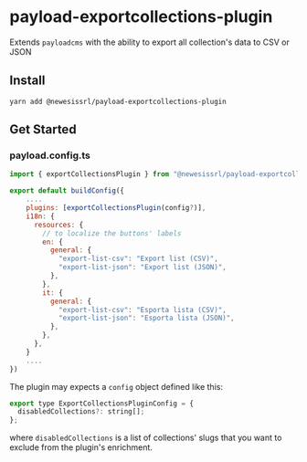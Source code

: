 # payload-exportcollections-plugin

Extends `payloadcms` with the ability to export all collection's data to CSV or JSON

## Install

`yarn add @newesissrl/payload-exportcollections-plugin`

## Get Started

### payload.config.ts

```js
import { exportCollectionsPlugin } from "@newesissrl/payload-exportcollections-plugin/dist/plugins";

export default buildConfig({
    ....
    plugins: [exportCollectionsPlugin(config?)],
    i18n: {
      resources: {
        // to localize the buttons' labels
        en: {
          general: {
            "export-list-csv": "Export list (CSV)",
            "export-list-json": "Export list (JSON)",
          },
        },
        it: {
          general: {
            "export-list-csv": "Esporta lista (CSV)",
            "export-list-json": "Esporta lista (JSON)",
          },
        },
      },
    }
    ....
})
```

The plugin may expects a `config` object defined like this:

```js
export type ExportCollectionsPluginConfig = {
  disabledCollections?: string[];
};
```

where `disabledCollections` is a list of collections' slugs that you want to exclude from the plugin's enrichment.
